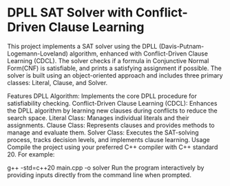 # DPLL SAT Solver with Conflict-Driven Clause Learning

This project implements a SAT solver using the DPLL (Davis-Putnam-Logemann-Loveland) algorithm, enhanced with Conflict-Driven Clause Learning (CDCL). The solver checks if a formula in Conjunctive Normal Form(CNF) is satisfiable, and prints a satisfying assignment if possible. The solver is built using an object-oriented approach and includes three primary classes: Literal, Clause, and Solver.

Features
DPLL Algorithm: Implements the core DPLL procedure for satisfiability checking.
Conflict-Driven Clause Learning (CDCL): Enhances the DPLL algorithm by learning new clauses during conflicts to reduce the search space.
Literal Class: Manages individual literals and their assignments.
Clause Class: Represents clauses and provides methods to manage and evaluate them.
Solver Class: Executes the SAT-solving process, tracks decision levels, and implements clause learning.
Usage
Compile the project using your preferred C++ compiler with C++ standard 20. For example:

g++ -std=c++20 main.cpp -o solver 
Run the program interactively by providing inputs directly from the command line when prompted.
